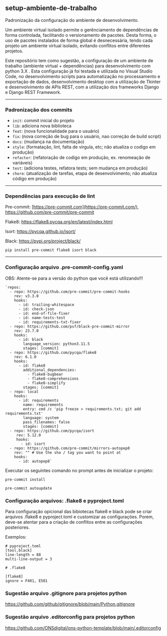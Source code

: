 ## setup-ambiente-de-trabalho
Padronização da configuração do ambiente de desenvolvimento.

Um ambiente virtual isolado permite o gerênciamento de dependências de forma controlada, facilitando o versionamento de pacotes. Desta forma, o uso de pacotes instalados de forma global é desnecessária, tendo cada projeto um ambiente virtual isolado, evitando conflitos entre diferentes projetos.

Este repositório tem como sugestão, a configuração de um ambiente de trabalho (ambiente virtual + dependências) para desenvolvimento com python 3.X .
Esta configuração já foi testada e utilizada no Visual Studio Code, no desenvolvimento scripts para automatização no processamento e exportação de dados, desenvolvimento desktop com a utilização de Tkinter e desenvolvimento de APIs REST, com a utilização dos frameworks Django e Django REST Framework.

---

### Padronização dos commits
- `init`: commit inicial do projeto
- `lib`: adiciona nova biblioteca
- `feat`: (nova funcionalidade para o usuário)
- `fix`: (nova correção de bug para o usuário, nao correção de build script)
- `docs`: (mudança na documentação)
- `style`: (formatação, lint, falta de virgula, etc; não atualiza o codigo em produção)
- `refactor`: (refatoração de codigo em produção, ex. renomeação de variáveis)
- `test`: (adiciona testes, refatora tests; sem mudança em produção)
- `chore`: (atualização de tarefas, etapa de desenvolvimento; não atualiza código em produção)

---

### Dependências para execução de lint

Pre-commit: [https://pre-commit.com](https://pre-commit.com/), https://github.com/pre-commit/pre-commit

Flake8: https://flake8.pycqa.org/en/latest/index.html

Isort: https://pycqa.github.io/isort/

Black: https://pypi.org/project/black/

`pip install pre-commit flake8 isort black`

---

### Configuração arquivo .pre-commit-config.yaml

OBS: Atente-se para a versão do python que você está utilizando!!!

```
`repos:
  - repo: https://github.com/pre-commit/pre-commit-hooks
    rev: v3.3.0
    hooks:
      - id: trailing-whitespace
      - id: check-json
      - id: end-of-file-fixer
      - id: name-tests-test
      - id: requirements-txt-fixer
  - repo: https://github.com/psf/black-pre-commit-mirror
    rev: 23.7.0
    hooks:
      - id: black
        language_version: python3.11.5
        stages: [commit]
  - repo: https://github.com/pycqa/flake8
    rev: 6.1.0
    hooks:
      - id: flake8
        additional_dependencies:
          - flake8-bugbear
          - flake8-comprehensions
          - flake8-simplify
        stages: [commit]
  - repo: local
    hooks:
      - id: requirements
        name: requirements
        entry: cmd /c 'pip freeze > requirements.txt; git add requirements.txt'
        language: system
        pass_filenames: false
        stages: [commit]
  - repo: https://github.com/pycqa/isort
     rev: 5.12.0
     hooks:
       - id: isort
  - repo: https://github.com/pre-commit/mirrors-autopep8
    rev: "" # Use the sha / tag you want to point at
    hooks:
      - id: autopep8`
```

Executar os seguintes comando no prompt antes de inicializar o projeto:

```
pre-commit install
```
```
pre-commit autoupdate
```

### Configuração arquivos: .flake8 e pyproject.toml

Para configuração opicional das bibiotecas flake8 e black pode se criar arquivos .flake8 e pyproject.toml e customizar as configurações.
Porem, deve-se atentar para a criação de conflitos entre as configurações posteriores.

Exemplos:

```
# pyproject.toml
[tool.black]
line-length = 88
multi-line-output = 3
```

```
# .flake8

[flake8]
ignore = F401, E501
```

### Sugestão arquivo .gitignore para projetos python

https://github.com/github/gitignore/blob/main/Python.gitignore

### Sugestão arquivo .editorconfig para projetos python

https://github.com/ONSdigital/ons-python-template/blob/main/.editorconfig
